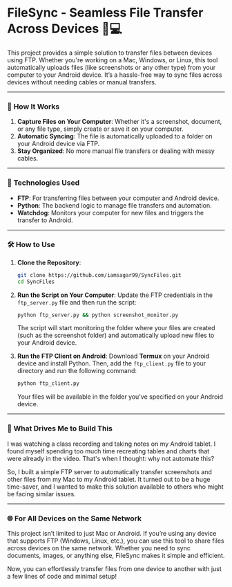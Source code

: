# FileSync - Seamless File Transfer Across Devices 📱💻

This project provides a simple solution to transfer files between devices using FTP. Whether you're working on a Mac, Windows, or Linux, this tool automatically uploads files (like screenshots or any other type) from your computer to your Android device. It’s a hassle-free way to sync files across devices without needing cables or manual transfers.

---

### 🚀 **How It Works**
1. **Capture Files on Your Computer**: Whether it's a screenshot, document, or any file type, simply create or save it on your computer.
2. **Automatic Syncing**: The file is automatically uploaded to a folder on your Android device via FTP.
3. **Stay Organized**: No more manual file transfers or dealing with messy cables.

---

### 🔧 **Technologies Used**
- **FTP**: For transferring files between your computer and Android device.
- **Python**: The backend logic to manage file transfers and automation.
- **Watchdog**: Monitors your computer for new files and triggers the transfer to Android.

---

### 🛠️ **How to Use**
1. **Clone the Repository**:
   ```bash
   git clone https://github.com/iamsagar99/SyncFiles.git
   cd SyncFiles
   ```

2. **Run the Script on Your Computer**:
   Update the FTP credentials in the `ftp_server.py` file and then run the script:
   ```bash
   python ftp_server.py && python screenshot_monitor.py
   ```

   The script will start monitoring the folder where your files are created (such as the screenshot folder) and automatically upload new files to your Android device.

3. **Run the FTP Client on Android**:
   Download **Termux** on your Android device and install Python. Then, add the `ftp_client.py` file to your directory and run the following command:
   ```bash
   python ftp_client.py
   ```

   Your files will be available in the folder you've specified on your Android device.

---

### 🤔 **What Drives Me to Build This**

I was watching a class recording and taking notes on my Android tablet. I found myself spending too much time recreating tables and charts that were already in the video. That's when I thought: why not automate this?

So, I built a simple FTP server to automatically transfer screenshots and other files from my Mac to my Android tablet. It turned out to be a huge time-saver, and I wanted to make this solution available to others who might be facing similar issues.

---

### 🌐 **For All Devices on the Same Network**
This project isn’t limited to just Mac or Android. If you’re using any device that supports FTP (Windows, Linux, etc.), you can use this tool to share files across devices on the same network. Whether you need to sync documents, images, or anything else, FileSync makes it simple and efficient.

Now, you can effortlessly transfer files from one device to another with just a few lines of code and minimal setup!
